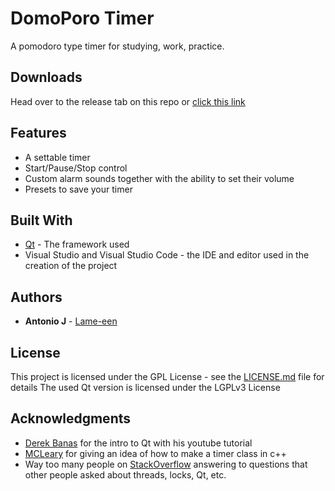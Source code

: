 # DomoPoro Timer

A pomodoro type timer for studying, work, practice.

## Downloads
Head over to the release tab on this repo or [click this link](https://github.com/Lame-een/domoporo/releases)

## Features
* A settable timer
* Start/Pause/Stop control
* Custom alarm sounds together with the ability to set their volume
* Presets to save your timer

## Built With

* [Qt](https://www.qt.io/) - The framework used
* Visual Studio and Visual Studio Code - the IDE and editor used in the creation of the project

## Authors

* **Antonio J** - [Lame-een](https://github.com/Lame-een)

## License

This project is licensed under the GPL License - see the [LICENSE.md](LICENSE.md) file for details
The used Qt version is licensed under the LGPLv3 License

## Acknowledgments

* [Derek Banas](https://www.youtube.com/user/derekbanas) for the intro to Qt with his youtube tutorial
* [MCLeary](https://gist.github.com/mcleary) for giving an idea of how to make a timer class in c++
* Way too many people on [StackOverflow](https://stackoverflow.com/) answering to questions that other people asked about threads, locks, Qt, etc.
